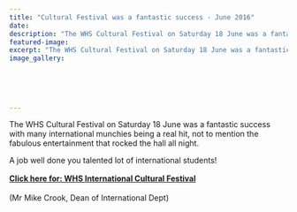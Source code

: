 ```yaml
---
title: "Cultural Festival was a fantastic success - June 2016"
date: 
description: "The WHS Cultural Festival on Saturday 18 June was a fantastic success with many international munchies being a real hit, not to mention the fabulous entertainment that rocked the hall all night..."
featured-image: 
excerpt: "The WHS Cultural Festival on Saturday 18 June was a fantastic success with many international munchies being a real hit, not to mention the fabulous entertainment that rocked the hall all night."
image_gallery:
	
	
	
	
	
---
```


<p>The WHS Cultural Festival on Saturday 18 June&nbsp;was a fantastic success with many international munchies being a real hit, not to mention the fabulous entertainment that rocked the hall all night.</p>
<p>A job well done you talented lot of international students!</p>
<p><strong><span style="line-height: 1.5;"><a style="line-height: 1.5;" href="http://c1940652.r52.cf0.rackcdn.com/577c66a5b8d39a207100062b/The-Cultural-Festival-was-a-fantastic-success-with-many-international-munchies-being-a-real-hit.pdf">Click here for: WHS International Cultural Festival</a>&nbsp;</span></strong></p>
<p><span style="line-height: 1.5;">(Mr Mike Crook, Dean of International Dept)</span></p>

